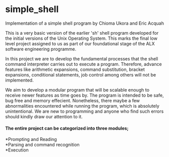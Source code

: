 # simple_shell

Implementation of a simple shell program by Chioma Ukora and Eric Acquah

This is a very basic version of the earlier 'sh' shell program developed for the
initial versions of the Unix Operating System.
This marks the final low level project assigned to us as part of our foundational
stage of the ALX software engineering programme.

In this project we are to develop the fundamental processes that the shell
command interpreter carries out to execute a program. Therefore, advance features
like arithmetic expansions, command substitution, bracket expansions, conditional
statements, job control among others will not be implemented.

We aim to develop a modular program that will be scalable enough to receive
newer features as time goes by. The program is intended to be safe, bug free and
memory effecient. Nonetheless, there maybe a few abnormalities encountered while
running the program, which is absolutely unintentional. We are new to programming
and anyone who find such errors should kindly draw our attention to it.

<h4>The entire project can be categorized into three modules;</h4>

*Prompting and Reading<br>
*Parsing and command recognition<br>
*Execution
